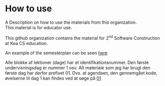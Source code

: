 # How to use

A Description on how to use the materials from this organization.    
This material is for educator use.

This github organization contains the material for 2<sup>nd</sup> Software Construction at Kea CS education.

An example of the semesterplan can be seen [here](https://studentsadministration.github.io/)  

Alle blokke af lektioner (dage) har et identifikationsnummer. Den første undervisningsdag er nummer 1 osv. Alt materiale som jeg har brugt den første dag har derfor prefixet 01. Dvs. at agendaen, den gennemgået kode, øvelserne til dag 1 kan findes ved at søge på [01](https://github.com/StudentsAdministration?utf8=%E2%9C%93&q=01)


